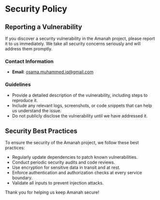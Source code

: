 # Security Policy

## Reporting a Vulnerability

If you discover a security vulnerability in the Amanah project, please report it to us immediately. We take all security concerns seriously and will address them promptly.

### Contact Information

- **Email**: [osama.muhammed.iq@gmail.com](mailto:osama.muhammed.iq@gmail.com)

### Guidelines

- Provide a detailed description of the vulnerability, including steps to reproduce it.
- Include any relevant logs, screenshots, or code snippets that can help us understand the issue.
- Do not publicly disclose the vulnerability until we have addressed it.

## Security Best Practices

To ensure the security of the Amanah project, we follow these best practices:

- Regularly update dependencies to patch known vulnerabilities.
- Conduct periodic security audits and code reviews.
- Use encryption for sensitive data in transit and at rest.
- Enforce authentication and authorization checks at every service boundary.
- Validate all inputs to prevent injection attacks.

Thank you for helping us keep Amanah secure!